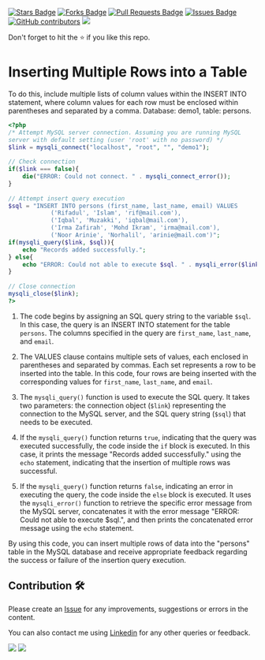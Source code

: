 <a href="https://github.com/drshahizan/learn-php/stargazers"><img src="https://img.shields.io/github/stars/drshahizan/learn-php" alt="Stars Badge"/></a>
<a href="https://github.com/drshahizan/learn-php/network/members"><img src="https://img.shields.io/github/forks/drshahizan/learn-php" alt="Forks Badge"/></a>
<a href="https://github.com/drshahizan/learn-php/pulls"><img src="https://img.shields.io/github/issues-pr/drshahizan/learn-php" alt="Pull Requests Badge"/></a>
<a href="https://github.com/drshahizan/learn-php/issues"><img src="https://img.shields.io/github/issues/drshahizan/learn-php" alt="Issues Badge"/></a>
<a href="https://github.com/drshahizan/learn-php/graphs/contributors"><img alt="GitHub contributors" src="https://img.shields.io/github/contributors/drshahizan/learn-php?color=2b9348"></a>
![](https://visitor-badge.glitch.me/badge?page_id=drshahizan/learn-php)

Don't forget to hit the :star: if you like this repo.

# Inserting Multiple Rows into a Table

To do this, include multiple lists of column values within the INSERT INTO statement, where column values for each row must be enclosed within parentheses and separated by a comma. Database: demo1, table: persons.

```php
<?php
/* Attempt MySQL server connection. Assuming you are running MySQL
server with default setting (user 'root' with no password) */
$link = mysqli_connect("localhost", "root", "", "demo1");
 
// Check connection
if($link === false){
    die("ERROR: Could not connect. " . mysqli_connect_error());
}
 
// Attempt insert query execution
$sql = "INSERT INTO persons (first_name, last_name, email) VALUES
            ('Rifadul', 'Islam', 'rif@mail.com'),
            ('Iqbal', 'Muzakki', 'iqbal@mail.com'),
            ('Irma Zafirah', 'Mohd Ikram', 'irma@mail.com'),
            ('Noor Arinie', 'Norhalil', 'arinie@mail.com')";
if(mysqli_query($link, $sql)){
    echo "Records added successfully.";
} else{
    echo "ERROR: Could not able to execute $sql. " . mysqli_error($link);
}
 
// Close connection
mysqli_close($link);
?>
```

1. The code begins by assigning an SQL query string to the variable `$sql`. In this case, the query is an INSERT INTO statement for the table `persons`. The columns specified in the query are `first_name`, `last_name`, and `email`.

2. The VALUES clause contains multiple sets of values, each enclosed in parentheses and separated by commas. Each set represents a row to be inserted into the table. In this code, four rows are being inserted with the corresponding values for `first_name`, `last_name`, and `email`.

3. The `mysqli_query()` function is used to execute the SQL query. It takes two parameters: the connection object (`$link`) representing the connection to the MySQL server, and the SQL query string (`$sql`) that needs to be executed.

4. If the `mysqli_query()` function returns `true`, indicating that the query was executed successfully, the code inside the `if` block is executed. In this case, it prints the message "Records added successfully." using the `echo` statement, indicating that the insertion of multiple rows was successful.

5. If the `mysqli_query()` function returns `false`, indicating an error in executing the query, the code inside the `else` block is executed. It uses the `mysqli_error()` function to retrieve the specific error message from the MySQL server, concatenates it with the error message "ERROR: Could not able to execute $sql.", and then prints the concatenated error message using the `echo` statement.

By using this code, you can insert multiple rows of data into the "persons" table in the MySQL database and receive appropriate feedback regarding the success or failure of the insertion query execution.

## Contribution 🛠️
Please create an [Issue](https://github.com/drshahizan/learn-php/issues) for any improvements, suggestions or errors in the content.

You can also contact me using [Linkedin](https://www.linkedin.com/in/drshahizan/) for any other queries or feedback.

![](https://komarev.com/ghpvc/?username=drshahizan&label=Views&color=0e75b6&style=flat)
![](https://hit.yhype.me/github/profile?user_id=81284918)

